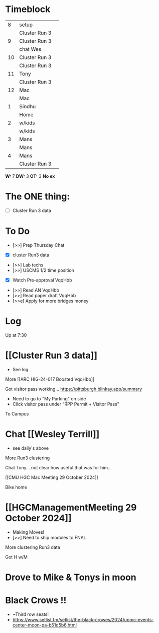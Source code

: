 # Timeblock

|     |               |     |
| --- | ------------- | --- |
| 8   | setup         |     |
|     | Cluster Run 3 |     |
| 9   | Cluster Run 3 |     |
|     | chat Wes      |     |
| 10  | Cluster Run 3 |     |
|     | Cluster Run 3 |     |
| 11  | Tony          |     |
|     | Cluster Run 3 |     |
| 12  | Mac           |     |
|     | Mac           |     |
| 1   | Sindhu        |     |
|     | Home          |     |
| 2   | w/kids        |     |
|     | w/kids        |     |
| 3   | Mans          |     |
|     | Mans          |     |
| 4   | Mans          |     |
|     | Cluster Run 3 |     |

**W:** 7 
**DW:** 3
**OT:** 3
**No ex**

# The ONE thing: 
- [ ] Cluster Run 3 data


# To Do
- [>>] Prep Thursday Chat
- [x] cluster Run3 data
- [>>] Lab techs
- [>>] USCMS 1/2 time position
- [x] Watch Pre-approval VqqHbb
- [>>] Read AN VqqHbb
- [>>] Read paper draft VqqHbb
- [>>e] Apply for more bridges money


# Log

Up at 7:30 

# [[Cluster Run 3 data]]
- See log

More [[ARC HIG-24-017 Boosted VqqHbb]]

Got visitor pass working... https://pittsburgh.blinkay.app/summary
- Need to go to "My Parking" on side
- Click visitor pass under "RPP Permit + Visitor Pass"


To Campus

# Chat [[Wesley Terrill]]
- see daily's above

More Run3 clustering

Chat Tony... not clear how useful that was for him...

[[CMU HGC Mac Meeting 29 October 2024]]

Bike home

#  [[HGCManagementMeeting 29 October 2024]]
- Making Moves! 
- [>>] Need to ship modules to FNAL

More clustering Run3 data

Got H w/M

# Drove to Mike & Tonys in moon

# Black Crows !!
- ~Third row seats! 
- https://www.setlist.fm/setlist/the-black-crowes/2024/upmc-events-center-moon-pa-b51d5b6.html
